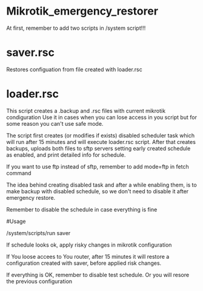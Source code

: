 # Mikrotik_emergency_restorer

At first, remember to add two scripts in /system script!!! 

saver.rsc
==========
Restores configuation from file created with loader.rsc

loader.rsc 
==========
This script creates a .backup and .rsc files with current mikrotik condiguration
Use it in cases when you can lose access in you script but for some reason you can't use safe mode.

The script first creates (or modifies if exists) disabled scheduler task which will run after 15 minutes
and will execute loader.rsc script. After that creates backups, uploads both files to sftp servers
setting early created schedule as enabled, and print detailed info for schedule.

If you want to use ftp instead of sftp, remember to add mode=ftp in fetch command
 
The idea behind creating disabled task and after a while enabling them, is to make backup with disabled
schedule, so we don't need to disable it after emergency restore.

Remember to disable the schedule in case everything is fine

#Usage

/system/scripts/run saver

If schedule looks ok, apply risky changes in mikrotik configuration

If You loose accees to You router, after 15 minutes it will restore a configuration created with saver, before applied risk changes.

If everything is OK, remember to disable test schedule. Or you will resore the previous configuration
